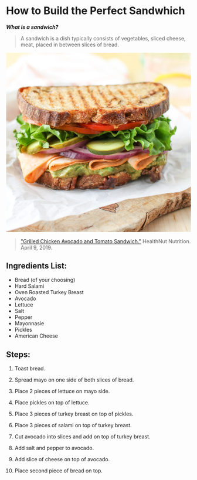 # How to Build the Perfect Sandwhich

***What is a sandwich?***

>A sandwich is a dish typically consists of vegetables, sliced cheese, meat, placed in between slices of bread.

![Sandwich](/assets/IMG_7915.jpg)
>["Grilled Chicken Avocado and Tomato Sandwich."](https://www.google.com/url?sa=i&url=https%3A%2F%2Fwwwhealthnutnutritionca%2F2019%2F04%2F09%2Fgrilled-chicken-avocado-and-tomato-sandwich%2F&psig=AOvVaw38dBKjDV2ZdRq0-n-mwO7M&ust=1720804547941000&source=images&cd=vfe&opi=89978449&ved=0CBEQjRxqFwoTCOCt2vu9n4cDFQAAAAAdAAAAABAy) HealthNut Nutrition. April 9, 2019.


## Ingredients List:

* Bread (of your choosing)
* Hard Salami
* Oven Roasted Turkey Breast
* Avocado
* Lettuce
* Salt 
* Pepper
* Mayonnasie
* Pickles
* American Cheese

## Steps:

1. Toast bread.

2. Spread mayo on one side of both slices of bread.

3. Place 2 pieces of lettuce on mayo side.

4. Place pickles on top of lettuce.

5. Place 3 pieces of turkey breast on top of pickles.

6. Place 3 pieces of salami on top of turkey breast.

7. Cut avocado into slices and add on top of turkey breast.

8. Add salt and pepper to avocado.

9. Add slice of cheese on top of avocado.

10. Place second piece of bread on top. 
